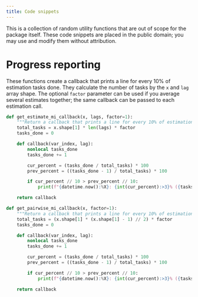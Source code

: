 ```yaml
---
title: Code snippets
---
```


This is a collection of random utility functions
that are out of scope for the package itself.
These code snippets are placed in the public domain;
you may use and modify them without attribution.

# Progress reporting

These functions create a callback that prints a line for every 10% of estimation tasks done.
They calculate the number of tasks by the `x` and `lag` array shape.
The optional `factor` parameter can be used if you average several estimates
together; the same callback can be passed to each estimation call.

```python
def get_estimate_mi_callback(x, lags, factor=1):
    """Return a callback that prints a line for every 10% of estimation."""
    total_tasks = x.shape[1] * len(lags) * factor
    tasks_done = 0

    def callback(var_index, lag):
        nonlocal tasks_done
        tasks_done += 1

        cur_percent = (tasks_done / total_tasks) * 100
        prev_percent = ((tasks_done - 1) / total_tasks) * 100

        if cur_percent // 10 > prev_percent // 10:
            print(f"{datetime.now():%X}: {int(cur_percent):>3}% ({tasks_done}/{total_tasks})")

    return callback

def get_pairwise_mi_callback(x, factor=1):
    """Return a callback that prints a line for every 10% of estimation."""
    total_tasks = (x.shape[1] * (x.shape[1] - 1) // 2) * factor
    tasks_done = 0

    def callback(var_index, lag):
        nonlocal tasks_done
        tasks_done += 1

        cur_percent = (tasks_done / total_tasks) * 100
        prev_percent = ((tasks_done - 1) / total_tasks) * 100

        if cur_percent // 10 > prev_percent // 10:
            print(f"{datetime.now():%X}: {int(cur_percent):>3}% ({tasks_done}/{total_tasks})")

    return callback
```
